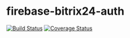 # firebase-bitrix24-auth
[![Build Status](https://travis-ci.org/eustatos/firebase-bitrix24-auth.svg?branch=master)](https://travis-ci.org/eustatos/firebase-bitrix24-auth)
[![Coverage Status](https://coveralls.io/repos/github/eustatos/firebase-bitrix24-auth/badge.svg)](https://coveralls.io/github/eustatos/firebase-bitrix24-auth)
